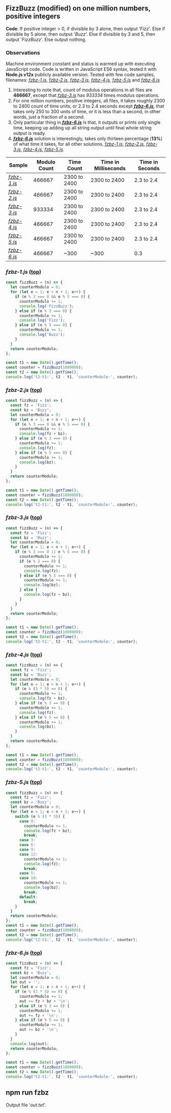 ## FizzBuzz (modified) on one million numbers, positive integers
**Code**: If positive integer > 0, if divisible by 3 alone, then output '*Fizz*'. Else if divisible by 5 alone, then output '*Buzz*'. Else if divisible by 3 and 5, then output '*FizzBuzz*'. Else output nothing.

### Observations
Machine environment constant and status is warmed up with executing JavaScript code.
Code is written in JavaScript ES6 syntax, tested it with **Node.js v12x** publicly available version.
Tested with few code samples, filenames: [*fzbz-1.js*](#fzbz-1.js), [*fzbz-2.js*](#fzbz-2.js), [*fzbz-3.js*](#fzbz-3.js), [*fzbz-4.js*](#fzbz-4.js), [*fzbz-5.js*](#fzbz-5.js) and [*fzbz-6.js*](#fzbz-6.js)
1. Interesting to note that, count of modulus operations in all files are **466667**, except that [*fzbz-3.js*](#fzbz-3.js) has *933334* times modulus operations.
1. For one million numbers, positive integers, all files, it takes roughly 2300 to 2400 count of time units, or 2.3 to 2.4 seconds except [***fzbz-6.js***](#fzbz-6.js), that takes only 250 to 300 units of time, or it is less than a second, in other words, just a fraction of a second.
1. Only particular thing in [***fzbz-6.js***](#fzbz-6.js) is that, it outputs or prints only single time, keeping up adding up all string output until final whole string output is ready.
1. [***fzbz-6.js***](#fzbz-6.js) solution is interestingly, takes only thirteen percentage (**13%**) of what time it takes, for all other solutions, [*fzbz-1.js*](#fzbz-1.js), [*fzbz-2.js*](#fzbz-2.js), [*fzbz-3.js*](#fzbz-3.js), [*fzbz-4.js*](#fzbz-4.js), [*fzbz-5.js*](#fzbz-5.js).

| Sample                    | Modulo Count | Time Count   | Time in Milliseconds | Time in Seconds |
| --------------------------| ------------ | ------------ | -------------------- | --------------- |
| [*fzbz-1.js*](#fzbz-1.js) | 466667       | 2300 to 2400 | 2300 to 2400         | 2.3 to 2.4      |
| [*fzbz-2.js*](#fzbz-2.js) | 466667       | 2300 to 2400 | 2300 to 2400         | 2.3 to 2.4      |
| [*fzbz-3.js*](#fzbz-3.js) | 933334       | 2300 to 2400 | 2300 to 2400         | 2.3 to 2.4      |
| [*fzbz-4.js*](#fzbz-4.js) | 466667       | 2300 to 2400 | 2300 to 2400         | 2.3 to 2.4      |
| [*fzbz-5.js*](#fzbz-5.js) | 466667       | 2300 to 2400 | 2300 to 2400         | 2.3 to 2.4      |
| [*fzbz-6.js*](#fzbz-6.js) | 466667       | ~300         | ~300                 | 0.3             |

### <a name="fzbz-1.js"></a> *fzbz-1.js* ([top](#observations))
```javascript
const fizzBuzz = (n) => {
  let counterModulo = 0;
  for (let e = 1; e < n + 1; e++) {
    if (e % 3 === 0 && e % 5 === 0) {
      counterModulo += 1;
      console.log('FizzBuzz');
    } else if (e % 3 === 0) {
      counterModulo += 1;
      console.log('Fizz');
    } else if (e % 5 === 0) {
      counterModulo += 1;
      console.log('Buzz');
    }
  }
  return counterModulo;
};

const t1 = new Date().getTime();
const counter = fizzBuzz(1000000);
const t2 = new Date().getTime();
console.log('t2-t1:', t2 - t1, 'counterModulo:', counter);
```

### <a name="fzbz-2.js"></a> *fzbz-2.js* ([top](#observations))
```javascript
const fizzBuzz = (n) => {
  const fz = 'Fizz';
  const bz = 'Buzz';
  let counterModulo = 0;
  for (let e = 1; e < n + 1; e++) {
    if (e % 3 === 0 && e % 5 === 0) {
      counterModulo += 1;
      console.log(fz + bz);
    } else if (e % 3 === 0) {
      counterModulo += 1;
      console.log(fz);
    } else if (e % 5 === 0) {
      counterModulo += 1;
      console.log(bz);
    }
  }
  return counterModulo;
};

const t1 = new Date().getTime();
const counter = fizzBuzz(1000000);
const t2 = new Date().getTime();
console.log('t2-t1:', t2 - t1, 'counterModulo:', counter);
```

### <a name="fzbz-3.js"></a> *fzbz-3.js* ([top](#observations))
```javascript
const fizzBuzz = (n) => {
  const fz = 'Fizz';
  const bz = 'Buzz';
  let counterModulo = 0;
  for (let e = 1; e < n + 1; e++) {
    if (e % 3 === 0 || e % 5 === 0) {
      counterModulo += 1;
      if (e % 3 === 0) {
        counterModulo += 1;
        console.log(fz);
      } else if (e % 5 === 0) {
        counterModulo += 1;
        console.log(bz);
      } else {
        console.log(fz + bz);
      }
    }
  }
  return counterModulo;
};

const t1 = new Date().getTime();
const counter = fizzBuzz(1000000);
const t2 = new Date().getTime();
console.log('t2-t1:', t2 - t1, 'counterModulo:', counter);
```

### <a name="fzbz-4.js"></a> *fzbz-4.js* ([top](#observations))
```javascript
const fizzBuzz = (n) => {
  const fz = 'Fizz';
  const bz = 'Buzz';
  let counterModulo = 0;
  for (let e = 1; e < n + 1; e++) {
    if (e % (3 * 5) == 0) {
      counterModulo += 1;
      console.log(fz + bz);
    } else if (e % 3 == 0) {
      counterModulo += 1;
      console.log(fz);
    } else if (e % 5 == 0) {
      counterModulo += 1;
      console.log(bz);
    }
  }
  return counterModulo;
};

const t1 = new Date().getTime();
const counter = fizzBuzz(1000000);
const t2 = new Date().getTime();
console.log('t2-t1:', t2 - t1, 'counterModulo:', counter);
```

### <a name="fzbz-5.js"></a> *fzbz-5.js* ([top](#observations))
```javascript
const fizzBuzz = (n) => {
  const fz = 'Fizz';
  const bz = 'Buzz';
  let counterModulo = 0;
  for (let e = 1; e < n + 1; e++) {
    switch (e % (3 * 5)) {
      case 0:
        counterModulo += 1;
        console.log(fz + bz);
        break;
      case 3:
      case 6:
      case 9:
      case 12:
        counterModulo += 1;
        console.log(fz);
        break;
      case 5:
      case 10:
        counterModulo += 1;
        console.log(bz);
        break;
      default:
        break;
    }
  }
  return counterModulo;
};
const t1 = new Date().getTime();
const counter = fizzBuzz(1000000);
const t2 = new Date().getTime();
console.log('t2-t1:', t2 - t1, 'counterModulo:', counter);
```

### <a name="fzbz-6.js"></a> *fzbz-6.js* ([top](#observations))
```javascript
const fizzBuzz = (n) => {
  const fz = 'Fizz';
  const bz = 'Buzz';
  let counterModulo = 0;
  let out = '';
  for (let e = 1; e < n + 1; e++) {
    if (e % (3 * 5) == 0) {
      counterModulo += 1;
      out += fz + bz + '\n';
    } else if (e % 3 == 0) {
      counterModulo += 1;
      out += fz + '\n';
    } else if (e % 5 == 0) {
      counterModulo += 1;
      out += bz + '\n';
    }
  }
  console.log(out);
  return counterModulo;
};

const t1 = new Date().getTime();
const counter = fizzBuzz(1000000);
const t2 = new Date().getTime();
console.log('t2-t1:', t2 - t1, 'counterModulo:', counter);
```

## npm run fzbz
Output file '*out.txt*'.
